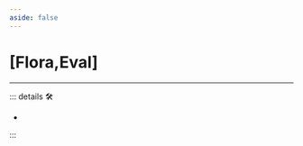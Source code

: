 ```yaml
---
aside: false
---
```

# <py>[<ekos>Flora</ekos>,<motor>Eval</motor>]</py>

---

<!-- =================================================== -->
<!-- =================================================== -->
<!-- =================================================== -->
<!-- =================================================== -->
<!-- =================================================== -->
::: details 🛠

-

:::
